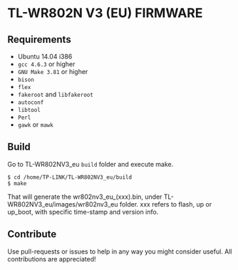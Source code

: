 # TL-WR802N V3 (EU) FIRMWARE

## Requirements

 - Ubuntu 14.04 i386
 - `gcc 4.6.3` or higher
 - `GNU Make 3.81` or higher
 - `bison`
 - `flex`
 - `fakeroot` and `libfakeroot`
 - `autoconf`
 - `libtool`
 - `Perl`
 - `gawk` or `mawk`
 

## Build

Go to TL-WR802NV3_eu `build` folder and execute make.

    $ cd /home/TP-LINK/TL-WR802NV3_eu/build
    $ make

That will generate the wr802nv3_eu_(xxx).bin, under TL-WR802NV3_eu/images/wr802nv3_eu folder. xxx refers to flash, up or up_boot, with specific time-stamp and version info.

## Contribute
Use pull-requests or issues to help in any way you might consider useful. All contributions are appreciated!